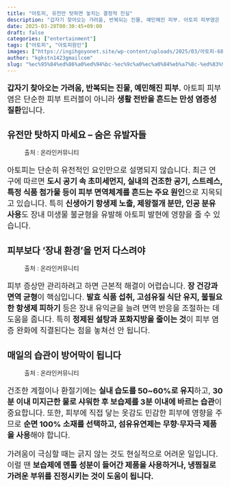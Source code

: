 ```yaml
---
title: "아토피, 유전만 탓하면 놓치는 결정적 진실"
description: "갑자기 찾아오는 가려움, 반복되는 진물, 예민해진 피부. 아토피 피부염은 단순한 피부 트러블이 아니라 생활 전반을 흔드는 만성 염증성 질환입니다."
date: 2025-03-28T00:30:45+09:00
draft: false
categories: ["entertainment"]
tags: ["아토피", "아토피원인"]
images: ["https://ingihgoyonet.site/wp-content/uploads/2025/03/아토피-683x1024.png", "https://ingihgoyonet.site/wp-content/uploads/2025/03/아토피에방-1024x681.jpg", "https://ingihgoyonet.site/wp-content/uploads/2025/03/피부질환-683x1024.jpg"]
author: "kgkstn1423gmailcom"
slug: "%ec%95%84%ed%86%a0%ed%94%bc-%ec%9c%a0%ec%a0%84%eb%a7%8c-%ed%83%93%ed%95%98%eb%a9%b4-%eb%86%93%ec%b9%98%eb%8a%94-%ea%b2%b0%ec%a0%95%ec%a0%81-%ec%a7%84%ec%8b%a4"
---
```


<p style="font-size:18px"><strong>갑자기 찾아오는 가려움, 반복되는 진물, 예민해진 피부.</strong> 아토피 피부염은 단순한 피부 트러블이 아니라 <strong>생활 전반을 흔드는 만성 염증성 질환</strong>입니다.</p> <h2 >유전만 탓하지 마세요 – 숨은 유발자들</h2> <figure ><img src="https://ingihgoyonet.site/wp-content/uploads/2025/03/아토피-683x1024.png" alt="" style="aspect-ratio:16/9;object-fit:cover"/><figcaption >출처 : 온라인커뮤니티</figcaption></figure> <p style="font-size:18px">아토피는 단순히 유전적인 요인만으로 설명되지 않습니다. 최근 연구에 따르면 <strong>도시 공기 속 초미세먼지, 실내의 건조한 공기, 스트레스, 특정 식품 첨가물 등이 피부 면역체계를 흔드는 주요 원인</strong>으로 지목되고 있습니다. 특히 <strong>신생아기 항생제 노출, 제왕절개 분만, 인공 분유 사용</strong>도 장내 미생물 불균형을 유발해 아토피 발현에 영향을 줄 수 있습니다.</p> <h2 >피부보다 ‘장내 환경’을 먼저 다스려야</h2> <figure ><img src="https://ingihgoyonet.site/wp-content/uploads/2025/03/아토피에방-1024x681.jpg" alt="" style="aspect-ratio:16/9;object-fit:cover"/><figcaption >출처 : 온라인커뮤니티</figcaption></figure> <p style="font-size:18px">피부 증상만 관리하려고 하면 근본적 해결이 어렵습니다. <strong>장 건강과 면역 균형</strong>이 핵심입니다. <strong>발효 식품 섭취, 고섬유질 식단 유지, 불필요한 항생제 피하기</strong> 등은 장내 유익균을 늘려 면역 반응을 조절하는 데 도움을 줍니다. 특히 <strong>정제된 설탕과 포화지방을 줄이는 것</strong>이 피부 염증 완화에 직결된다는 점을 놓쳐선 안 됩니다.</p> <h2 >매일의 습관이 방어막이 됩니다</h2> <figure ><img src="https://ingihgoyonet.site/wp-content/uploads/2025/03/피부질환-683x1024.jpg" alt="" style="aspect-ratio:16/9;object-fit:cover"/><figcaption >출처 : 온라인커뮤니티</figcaption></figure> <p style="font-size:18px">건조한 계절이나 환절기에는 <strong>실내 습도를 50~60%로 유지</strong>하고, <strong>30분 이내 미지근한 물로 샤워한 후 보습제를 3분 이내에 바르는 습관</strong>이 중요합니다. 또한, 피부에 직접 닿는 옷감도 민감한 피부에 영향을 주므로 <strong>순면 100% 소재를 선택하고, 섬유유연제는 무향·무자극 제품을 사용</strong>해야 합니다. </p> <p style="font-size:18px">가려움이 극심할 때는 긁지 않는 것도 현실적으로 어려운 일입니다. 이럴 땐 <strong>보습제에 멘톨 성분이 들어간 제품을 사용하거나, 냉찜질로 가려운 부위를 진정시키는 것이 도움이 됩니다.</strong> </p>